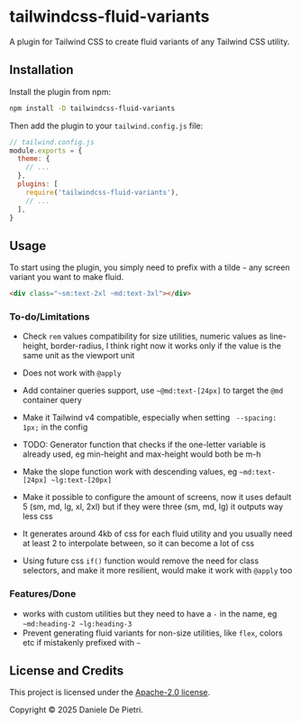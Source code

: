 # tailwindcss-fluid-variants

A plugin for Tailwind CSS to create fluid variants of any Tailwind CSS utility.


## Installation

Install the plugin from npm:

```sh
npm install -D tailwindcss-fluid-variants
```

Then add the plugin to your `tailwind.config.js` file:

```js
// tailwind.config.js
module.exports = {
  theme: {
    // ...
  },
  plugins: [
    require('tailwindcss-fluid-variants'),
    // ...
  ],
}
```

## Usage

To start using the plugin, you simply need to prefix with a tilde `~` any screen variant you want to make fluid.

```html
<div class="~sm:text-2xl ~md:text-3xl"></div>
```

### To-do/Limitations

- Check `rem` values compatibility for size utilities, numeric values as line-height, border-radius, I think right now it works only if the value is the same unit as the viewport unit

- Does not work with `@apply`
- Add container queries support, use `~@md:text-[24px]` to target the `@md` container query
- Make it Tailwind v4 compatible, especially when setting `	--spacing: 1px;` in the config
- TODO: Generator function that checks if the one-letter variable is already used, eg min-height and max-height would both be m-h
- Make the slope function work with descending values, eg `~md:text-[24px] ~lg:text-[20px]`
- Make it possible to configure the amount of screens, now it uses default 5 (sm, md, lg, xl, 2xl) but if they were three (sm, md, lg) it outputs way less css
- It generates around 4kb of css for each fluid utility and you usually need at least 2 to interpolate between, so it can become a lot of css
- Using future css `if()` function would remove the need for class selectors, and make it more resilient, would make it work with `@apply` too

### Features/Done

- works with custom utilities but they need to have a `-` in the name, eg `~md:heading-2 ~lg:heading-3`
- Prevent generating fluid variants for non-size utilities, like `flex`, colors etc if mistakenly prefixed with `~`

## License and Credits

This project is licensed under the [Apache-2.0 license](https://apache.org/licenses/LICENSE-2.0).

Copyright © 2025 Daniele De Pietri.